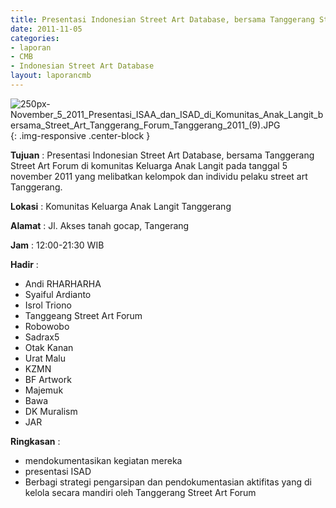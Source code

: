 ```yaml
---
title: Presentasi Indonesian Street Art Database, bersama Tanggerang Street Art Forum di komunitas Keluarga Anak Langit pada tanggal 5 november 2011 yang melibatkan kelompok dan individu pelaku street art Tanggerang.
date: 2011-11-05
categories:
- laporan
- CMB
- Indonesian Street Art Database
layout: laporancmb
---
```


![250px-November_5_2011_Presentasi_ISAA_dan_ISAD_di_Komunitas_Anak_Langit_bersama_Street_Art_Tanggerang_Forum_Tanggerang_2011_(9).JPG](/uploads/250px-November_5_2011_Presentasi_ISAA_dan_ISAD_di_Komunitas_Anak_Langit_bersama_Street_Art_Tanggerang_Forum_Tanggerang_2011_(9).JPG.jpg){: .img-responsive .center-block }	
	
**Tujuan** :	Presentasi Indonesian Street Art Database, bersama Tanggerang Street Art Forum di komunitas Keluarga Anak Langit pada tanggal 5 november 2011 yang melibatkan kelompok dan individu pelaku street art Tanggerang.
	
**Lokasi** :	Komunitas Keluarga Anak Langit Tanggerang
	
**Alamat** : 	Jl. Akses tanah gocap, Tangerang
	
**Jam** :	12:00-21:30 WIB
	
**Hadir** :	
*	Andi RHARHARHA
*	Syaiful Ardianto
*	Isrol Triono
*	Tanggeang Street Art Forum
*	Robowobo
*	Sadrax5
*	Otak Kanan
*	Urat Malu
*	KZMN
*	BF Artwork
*	Majemuk
*	Bawa
*	DK Muralism
*	JAR

**Ringkasan** :	
*	mendokumentasikan kegiatan mereka
*	presentasi ISAD
*	Berbagi strategi pengarsipan dan pendokumentasian aktifitas yang di kelola secara mandiri oleh Tanggerang Street Art Forum

